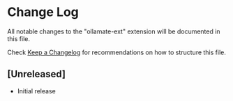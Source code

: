 # Change Log

All notable changes to the "ollamate-ext" extension will be documented in this file.

Check [Keep a Changelog](http://keepachangelog.com/) for recommendations on how to structure this file.

## [Unreleased]

- Initial release